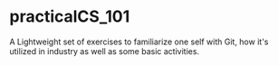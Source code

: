 # practicalCS_101
A Lightweight set of exercises to familiarize one self with Git, how it's utilized in industry as well as some basic activities.
